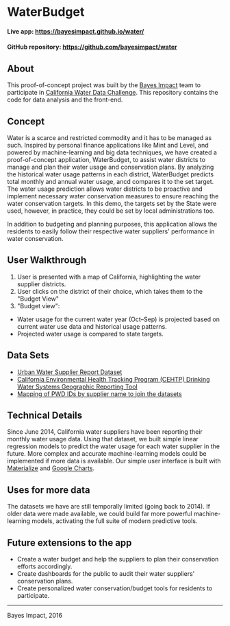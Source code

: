 # WaterBudget

#### Live app: https://bayesimpact.github.io/water/
#### GitHub repository: https://github.com/bayesimpact/water

## About
This proof-of-concept project was built by the [Bayes Impact](http://www.bayes.org) team to participate in [California Water Data Challenge](http://waterchallenge.data.ca.gov/). This repository contains the code for data analysis and the front-end. 

## Concept
Water is a scarce and restricted commodity and it has to be managed as such. Inspired by personal finance applications like Mint and Level, and powered by machine-learning and big data techniques, we have created a proof-of-concept application, WaterBudget, to assist water districts  to manage and plan their water usage and conservation plans. By analyzing the historical water usage patterns in each district, WaterBudget predicts total monthly and annual water usage, ancd compares it to the set target. The water usage prediction allows water districts to be proactive and implement necessary water conservation measures to ensure reaching the water conservation targets. In this demo, the targets set by the State were used, however, in practice, they could be set by local administrations too. 

In addition to budgeting and planning purposes, this application allows the residents to easily follow their respective water suppliers' performance in water conservation. 

## User Walkthrough
1. User is presented with a map of California, highlighting the water supplier districts.
2. User clicks on the district of their choice, which takes them to the "Budget View"
3. "Budget view":
  - Water usage for the current water year (Oct–Sep) is projected based on current water use data and historical usage patterns.
  - Projected water usage is compared to state targets.

## Data Sets
- [Urban Water Supplier Report Dataset](http://www.waterboards.ca.gov/water_issues/programs/conservation_portal/conservation_reporting.shtml)
- [California Environmental Health Tracking Program (CEHTP) Drinking Water Systems Geographic Reporting Tool](http://cehtp.org/page/water/water_system_map_viewer)
- [Mapping of PWD IDs by supplier name to join the datasets](http://www.water.ca.gov/urbanwatermanagement/docs/2010_UWMP_Data_Tables/UWMP_PWS_IDs_07-29-14.xls)

## Technical Details
Since June 2014, California water suppliers have been reporting their monthly water usage data. Using that dataset, we built simple linear regression models to predict the water usage for each water supplier in the future. More complex and accurate machine-learning models could be implemented if more data is available. Our simple user interface is built with [Materialize](http://materializecss.com/) and [Google Charts](https://developers.google.com/chart/interactive/docs/gallery).

## Uses for more data

The datasets we have are still temporally limited (going back to 2014). If older data were made available, we could build far more powerful machine-learning models, activating the full suite of modern predictive tools.

## Future extensions to the app

* Create a water budget and help the suppliers to plan their conservation efforts accordingly.
* Create dashboards for the public to audit their water suppliers’ conservation plans.
* Create personalized water conservation/budget tools for residents to participate.

-----
Bayes Impact, 2016
